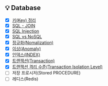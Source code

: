 ## 💡 Database
- [x] [키(Key) 정리](https://github.com/jaejlf/CS-Study/tree/main/Database/%ED%82%A4(Key)%20%EC%A0%95%EB%A6%AC)
- [x] [SQL - JOIN](https://github.com/jaejlf/CS-Study/tree/main/Database/SQL%20JOIN)
- [x] [SQL Injection](https://github.com/jaejlf/CS-Study/tree/main/Database/SQL%20Injection)
- [x] [SQL vs NoSQL](https://github.com/jaejlf/CS-Study/tree/main/Database/SQL%20vs%20NoSQL)
- [x] [정규화(Nomalization)](https://github.com/jaejlf/CS-Study/tree/main/Database/%EC%A0%95%EA%B7%9C%ED%99%94(Nomalization))
- [x] [이상(Anomaly)](https://github.com/jaejlf/CS_Study/tree/main/Database/%EC%9D%B4%EC%83%81(Anomaly))
- [x] [인덱스(INDEX)](https://github.com/jaejlf/CS_Study/tree/main/Database/%EC%9D%B8%EB%8D%B1%EC%8A%A4(INDEX))
- [x] [트랜잭션(Transaction)](https://github.com/jaejlf/CS_Study/tree/main/Database/%ED%8A%B8%EB%9E%9C%EC%9E%AD%EC%85%98(Transaction))
- [x] [트랜잭션 격리 수준(Transaction Isolation Level)](https://github.com/jaejlf/CS_Study/tree/main/Database/%ED%8A%B8%EB%9E%9C%EC%9E%AD%EC%85%98%20%EA%B2%A9%EB%A6%AC%20%EC%88%98%EC%A4%80(Transaction%20Isolation%20Level))
- [ ] 저장 프로시저(Stored PROCEDURE)
- [ ] 레디스(Redis)
